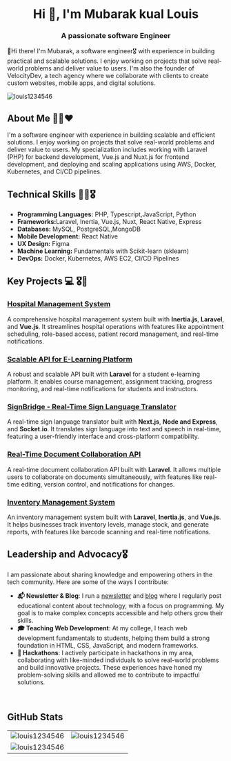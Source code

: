 
<h1 align="center">Hi 👋, I'm Mubarak kual Louis</h1>
<h3 align="center">A passionate software Engineer</h3>
<p>👋Hi there! I'm Mubarak, a software engineer🎖 with experience in building practical and scalable solutions. I enjoy working on projects that solve real-world problems and deliver value to users. I'm also the founder of VelocityDev, a tech agency where we collaborate with clients to create custom websites, mobile apps, and digital solutions.</p>

<p align="left"> <img src="https://komarev.com/ghpvc/?username=louis1234546&label=Profile%20views&color=0e75b6&style=flat" alt="louis1234546" /> </p>


## About Me 👨‍💻❤️

<p>I'm  a software engineer with experience in building scalable and efficient solutions. I enjoy working on projects that solve real-world problems and deliver value to users. My specialization includes working with Laravel (PHP) for backend development, Vue.js and Nuxt.js for frontend development, and deploying and scaling applications using AWS, Docker, Kubernetes, and CI/CD pipelines.</p>


## Technical Skills 👨‍💻🎖

<ul>
  <li><strong>Programming Languages:</strong> PHP, Typescript,JavaScript, Python</li>
  <li><strong>Frameworks:</strong>Laravel, Inertia, Vue.js, Nuxt, React Native, Express</li>
  <li><strong>Databases:</strong> MySQL, PostgreSQL,MongoDB</li>
  <li><strong>Mobile Development:</strong> React Native</li>
   <li><strong>UX Design:</strong> Figma</li>
  <li><strong>Machine Learning:</strong> Fundamentals with Scikit-learn (sklearn)</li>
  <li><strong>DevOps:</strong> Docker, Kubernetes, AWS EC2, CI/CD Pipelines</li>
</ul>




## Key Projects 💻 🎖🎉
<h3><a href="https://github.com/Mubaraklouis/hospital-management-system" target="_blank">Hospital Management System</a></h3>
<p>
  A comprehensive hospital management system built with <strong>Inertia.js</strong>, <strong>Laravel</strong>, and <strong>Vue.js</strong>. 
  It streamlines hospital operations with features like appointment scheduling, role-based access, patient record management, and real-time notifications.
</p>

<h3><a href="https://github.com/Mubaraklouis/e-learning-platform-api" target="_blank">Scalable API for E-Learning Platform</a></h3>
<p>
  A robust and scalable API built with <strong>Laravel</strong> for a student e-learning platform. 
  It enables course management, assignment tracking, progress monitoring, and real-time notifications for students and instructors.
</p>

<h3><a href="https://github.com/Mubaraklouis/signbridge" target="_blank">SignBridge - Real-Time Sign Language Translator</a></h3>
<p>
  A real-time sign language translator built with <strong>Next.js</strong>, <strong>Node and Express</strong>, and <strong>Socket.io</strong>. 
  It translates sign language into text and speech in real-time, featuring a user-friendly interface and cross-platform compatibility.
</p>

<h3><a href="https://github.com/Mubaraklouis/document-collaboration-api" target="_blank">Real-Time Document Collaboration API</a></h3>
<p>
  A real-time document collaboration API built with <strong>Laravel</strong>. 
  It allows multiple users to collaborate on documents simultaneously, with features like real-time editing, version control, and notifications for changes.
</p>

<h3><a href="https://github.com/Mubaraklouis/inventory-management-system" target="_blank">Inventory Management System</a></h3>
<p>
  An inventory management system built with <strong>Laravel</strong>, <strong>Inertia.js</strong>, and <strong>Vue.js</strong>. 
  It helps businesses track inventory levels, manage stock, and generate reports, with features like barcode scanning and real-time notifications.
</p>

## Leadership and Advocacy🎖

<p>I am passionate about sharing knowledge and empowering others in the tech community. Here are some of the ways I contribute:</p>

<ul>
  <li>
    <strong>📬 Newsletter & Blog</strong>: I run a <a href="#">newsletter</a> and <a href="#">blog</a> where I regularly post educational content about technology, with a focus on programming. My goal is to make complex concepts accessible and help others grow their skills.
  </li>
  <li>
    <strong>🎓 Teaching Web Development</strong>: At my college, I teach web development fundamentals to students, helping them build a strong foundation in HTML, CSS, JavaScript, and modern frameworks.
  </li>
  <li>
    <strong>🚀 Hackathons</strong>: I actively participate in hackathons in my area, collaborating with like-minded individuals to solve real-world problems and build innovative projects. These experiences have honed my problem-solving skills and allowed me to contribute to impactful solutions.
  </li>
</ul>

<br>



## GitHub Stats

<table align="center">
  <tr>
    <!-- Top Languages Card -->
    <td>
      <img src="https://github-readme-stats.vercel.app/api/top-langs?username=Mubaraklouis&show_icons=true&locale=en&layout=compact" alt="louis1234546" />
    </td>
    <!-- GitHub Stats Card -->
    <td>
      <img src="https://github-readme-stats.vercel.app/api?username=Mubaraklouis&show_icons=true&locale=en" alt="louis1234546" />
    </td>
  </tr>
  <tr>
    <!-- GitHub Streak Stats Card -->
    <td colspan="2">
      <img src="https://github-readme-streak-stats.herokuapp.com/?user=Mubaraklouis&" alt="louis1234546" />
    </td>
  </tr>
</table>
